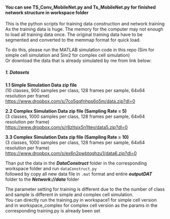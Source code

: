 #### You can see TS_Conv_MobileNet.py and Ts_MobileNet.py for finished network structure in workspace folder

This is the python scripts for training data construction and network training  
As the training data is huge. The memory for the computer may not enough to load all training data once.
The original training data have to be segmented and converted to the memmap format for quick load.  

To do this, please run the MATLAB simulation code in this repo (Sim for simple cell simulation and Sim2 for complex cell simulation)  
Or download the data that is already simulated by me from link below:  
##### 1.	Datasets
**1.1	Simple Simulation Data zip file**   
(10 classes, 900 samples per class, 128 frames per sample, 64x64 resolution per frame)  
https://www.dropbox.com/s/7co5gqfnhps6o5m/data.zip?dl=0

**2.2	Complex Simulation Data zip file (Sampling Rate = 5)**  
(3 classes, 1000 samples per class, 128 frames per sample, 64x64 resolution per frame)  
https://www.dropbox.com/s/r8zltsix5n1ltev/data5.zip?dl=0

**3.3	Complex Simulation Data zip file (Sampling Rate = 10)**  
(3 classes, 1000 samples per class, 128 frames per sample, 64x64 resolution per frame)  
   https://www.dropbox.com/s/ex6n2pwbtqqhzu1/data6.zip?dl=0

   
Than put the data in the ***DataConstruct*** folder in the corresponding workspace folder and run ```dataConstruct.py```  
followed by copy all new data file in ```.mat``` format and entire ***outputDAT*** folder to the ***Network://data*** folder  

The parameter setting for training is different due to the the number of class and sample is different in simple and complex cell simulation.  
You can directly run the training.py in workspace1 for simple cell version and in workspace_complex for complex cell version as the params in the 
corresponding training.py is already been set   
 
